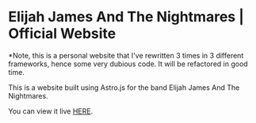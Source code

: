 # Elijah James And The Nightmares | Official Website

\*Note, this is a personal website that I've rewritten 3 times in
3 different frameworks, hence some very dubious code. It will be refactored
in good time.

This is a website built using Astro.js for the band Elijah James And The Nightmares.

You can view it live [HERE](https://www.elijahjamesandthenightmares.com/).
